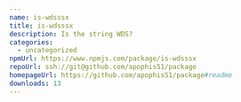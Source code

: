 ```yaml
---
name: is-wdsssx
title: is-wdsssx
description: Is the string WDS?
categories:
  - uncategorized
npmUrl: https://www.npmjs.com/package/is-wdsssx
repoUrl: ssh://git@github.com/apophis51/package
homepageUrl: https://github.com/apophis51/package#readme
downloads: 13
---
```

